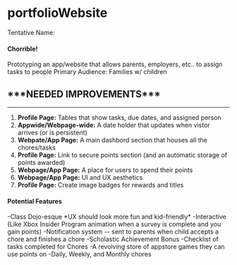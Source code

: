 # portfolioWebsite

Tentative Name: <h4><b>Chorrible!</b></h4>

Prototyping an app/website that allows parents, employers, etc.. to assign tasks to people
Primary Audience: Families w/ children

<h2>***NEEDED IMPROVEMENTS***</h2>
<hr>
<ol>
  <li><b>Profile Page:</b> Tables that show tasks, due dates, and assigned person</li>
  <li><b>Appwide/Webpage-wide:</b> A date holder that updates when vistor arrives (or is persistent)</li>
  <li><b>Webpate/App Page:</b> A main dashbord section that houses all the chores/tasks</li>
  <li><b>Profile Page:</b> Link to secure points section (and an automatic storage of points awarded)</li>
  <li><b>Webpage/App Page:</b> A place for users to spend their points</li>
  <li><b>Webpage/App Page:</b> UI and UX aesthetics</li>
  <li><b>Profile Page:</b> Create image badges for rewards and titles</li>
</ol>

<h4>Potential Features</h4>
-Class Dojo-esque
  *UX should look more fun and kid-friendly*
-Interactive (Like Xbox Insider Program animation when a survey is complete and you gain points) 
-Notification system -- sent to parents when child accepts a chore and finishes a chore
-Scholastic Achievement Bonus
-Checklist of tasks completed for Chores
-A revolving store of appstore games they can use points on
-Daily, Weekly, and Monthly chores

